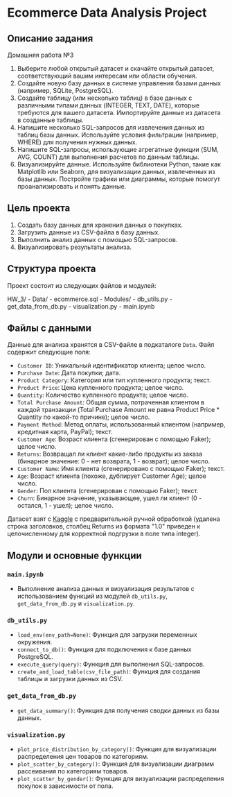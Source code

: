 # Ecommerce Data Analysis Project

## Описание задания

Домашняя работа №3

1. Выберите любой открытый датасет и скачайте открытый датасет, соответствующий вашим интересам или области обучения.
2. Создайте новую базу данных в системе управления базами данных (например, SQLite, PostgreSQL).
3. Создайте таблицу (или несколько таблиц) в базе данных с различными типами данных (INTEGER, TEXT, DATE), которые требуются для вашего датасета. Импортируйте данные из датасета в созданные таблицы.
4. Напишите несколько SQL-запросов для извлечения данных из таблиц базы данных. Используйте условия фильтрации (например, WHERE) для получения нужных данных.
5. Напишите SQL-запросы, использующие агрегатные функции (SUM, AVG, COUNT) для выполнения расчетов по данным таблицы.
6. Визуализируйте данные. Используйте библиотеки Python, такие как Matplotlib или Seaborn, для визуализации данных, извлеченных из базы данных. Постройте графики или диаграммы, которые помогут проанализировать и понять данные.

## Цель проекта

1. Создать базу данных для хранения данных о покупках.
2. Загрузить данные из CSV-файла в базу данных.
3. Выполнить анализ данных с помощью SQL-запросов.
4. Визуализировать результаты анализа.

## Структура проекта

Проект состоит из следующих файлов и модулей:

HW_3/
    - Data/
        - ecommerce.sql
    - Modules/
        - db_utils.py
        - get_data_from_db.py
        - visualization.py
    - main.ipynb

## Файлы с данными

Данные для анализа хранятся в CSV-файле в подкаталоге `Data`. Файл содержит следующие поля:

- `Customer ID`: Уникальный идентификатор клиента; целое число.
- `Purchase Date`: Дата покупки; дата.
- `Product Category`: Категория или тип купленного продукта; текст.
- `Product Price`: Цена купленного продукта; целое число.
- `Quantity`: Количество купленного продукта; целое число.
- `Total Purchase Amount`: Общая сумма, потраченная клиентом в каждой транзакции (Total Purchase Amount не равна Product Price * Quantity по какой-то причине); целое число.
- `Payment Method`: Метод оплаты, использованный клиентом (например, кредитная карта, PayPal); текст.
- `Customer Age`: Возраст клиента (сгенерирован с помощью Faker); целое число.
- `Returns`: Возвращал ли клиент какие-либо продукты из заказа (бинарное значение: 0 - нет возврата, 1 - возврат); целое число.
- `Customer Name`: Имя клиента (сгенерировано с помощью Faker); текст.
- `Age`: Возраст клиента (похоже, дублирует Customer Age); целое число.
- `Gender`: Пол клиента (сгенерирован с помощью Faker); текст.
- `Churn`: Бинарное значение, указывающее, ушел ли клиент (0 - остался, 1 - ушел); целое число.

Датасет взят с [Kaggle](https://www.kaggle.com/datasets/shriyashjagtap/e-commerce-customer-for-behavior-analysis) с предварительной ручной обработкой (удалена строка заголовков, столбец Returns из формата "1.0" приведен к целочисленному для корректной подгрузки в поле типа integer).

## Модули и основные функции

### `main.ipynb`

- Выполнение анализа данных и визуализация результатов с использованием функций из модулей `db_utils.py`, `get_data_from_db.py` и `visualization.py`.

### `db_utils.py`

- `load_env(env_path=None)`: Функция для загрузки переменных окружения.
- `connect_to_db()`: Функция для подключения к базе данных PostgreSQL.
- `execute_query(query)`: Функция для выполнения SQL-запросов.
- `create_and_load_table(csv_file_path)`: Функция для создания таблицы и загрузки данных из CSV.

### `get_data_from_db.py`

- `get_data_summary()`: Функция для получения сводки данных из базы данных.

### `visualization.py`

- `plot_price_distribution_by_category()`: Функция для визуализации распределения цен товаров по категориям.
- `plot_scatter_by_category()`: Функция для визуализации диаграмм рассеивания по категориям товаров.
- `plot_scatter_by_gender()`: Функция для визуализации распределения покупок в зависимости от пола.